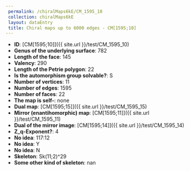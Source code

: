 ```yaml
--- 
 permalink: /chiralMaps6kE/CM_1595_10 
 collection: chiralMaps6kE
 layout: dataEntry
 title: Chiral maps up to 6000 edges - CM[1595;10]
---
```


- **ID**: [CM[1595;10]]({{ site.url }}/test/CM_1595_10)
- **Genus of the underlying surface**: 782
- **Length of the face**: 145
- **Valency**: 290
- **Length of the Petrie polygon**: 22
- **Is the automorphism group solvable?**: S
- **Number of vertices**: 11
- **Number of edges**: 1595
- **Number of faces**: 22
- **The map is self-**: none
- **Dual map**: [CM[1595;15]]({{ site.url }}/test/CM_1595_15)
- **Mirror (enantihomorphic) map**: [CM[1595;11]]({{ site.url }}/test/CM_1595_11)
- **Dual of the mirror image**: [CM[1595;14]]({{ site.url }}/test/CM_1595_14)
- **Z_q-Exponent?**: 4
- **No idea**:  117:12
- **No idea**: Y
- **No idea**: N
- **Skeleton**: Sk(11;2)^29
- **Some other kind of skeleton**: nan
